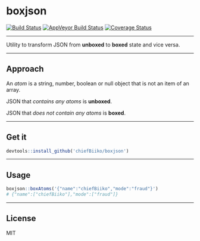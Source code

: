 # boxjson

[![Build Status](https://travis-ci.org/chiefBiiko/boxjson.svg?branch=master)](https://travis-ci.org/chiefBiiko/boxjson) [![AppVeyor Build Status](https://ci.appveyor.com/api/projects/status/github/chiefBiiko/boxjson?branch=master&svg=true)](https://ci.appveyor.com/project/chiefBiiko/boxjson) [![Coverage Status](https://img.shields.io/codecov/c/github/chiefBiiko/boxjson/master.svg)](https://codecov.io/github/chiefBiiko/boxjson?branch=master)

***

Utility to transform JSON from **unboxed** to **boxed** state and vice versa.

***

## Approach

An *atom* is a string, number, boolean or null object that is not an item 
of an array.

JSON that *contains any atoms* is **unboxed**.

JSON that *does not contain any atoms* is **boxed**.

***

## Get it

``` r
devtools::install_github('chiefBiiko/boxjson')
```

***

## Usage

```r
boxjson::boxAtoms('{"name":"chiefBiiko","mode":"fraud"}')
# {"name":["chiefBiiko"],"mode":["fraud"]}
```

***

## License

MIT

